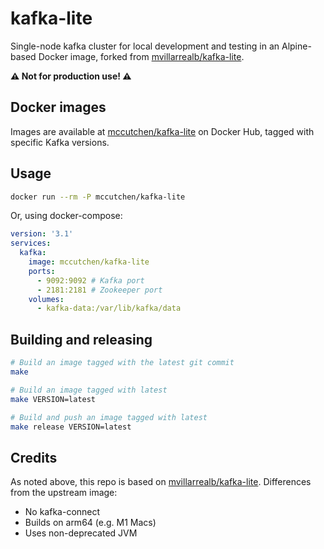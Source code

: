 # kafka-lite

Single-node kafka cluster for local development and testing in an Alpine-based
Docker image, forked from [mvillarrealb/kafka-lite].

**⚠️ Not for production use! ⚠️**

## Docker images

Images are available at [mccutchen/kafka-lite] on Docker Hub, tagged with
specific Kafka versions.

## Usage

```sh
docker run --rm -P mccutchen/kafka-lite
```

Or, using docker-compose:

```yaml
version: '3.1'
services:
  kafka:
    image: mccutchen/kafka-lite
    ports:
      - 9092:9092 # Kafka port
      - 2181:2181 # Zookeeper port
    volumes:
      - kafka-data:/var/lib/kafka/data
```

## Building and releasing

```sh
# Build an image tagged with the latest git commit
make

# Build an image tagged with latest
make VERSION=latest

# Build and push an image tagged with latest
make release VERSION=latest
```

## Credits

As noted above, this repo is based on [mvillarrealb/kafka-lite]. Differences
from the upstream image:
- No kafka-connect
- Builds on arm64 (e.g. M1 Macs)
- Uses non-deprecated JVM


[mccutchen/kafka-lite]: https://hub.docker.com/r/mccutchen/kafka-lite
[mvillarrealb/kafka-lite]: https://github.com/mvillarrealb/kafka-lite
